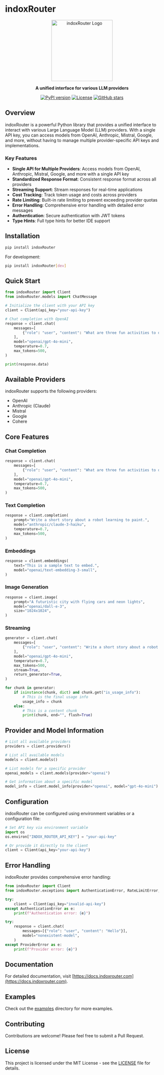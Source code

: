 # indoxRouter

<p align="center">
  <img src="https://raw.githubusercontent.com/indoxrouter/indoxrouter/main/docs/assets/logo.png" alt="indoxRouter Logo" width="200"/>
</p>

<p align="center">
  <strong>A unified interface for various LLM providers</strong>
</p>

<p align="center">
  <a href="https://pypi.org/project/indoxRouter/"><img src="https://img.shields.io/pypi/v/indoxRouter.svg" alt="PyPI version"></a>
  <a href="https://github.com/indoxrouter/indoxrouter/blob/main/LICENSE"><img src="https://img.shields.io/github/license/indoxrouter/indoxrouter" alt="License"></a>
  <a href="https://github.com/indoxrouter/indoxrouter/stargazers"><img src="https://img.shields.io/github/stars/indoxrouter/indoxrouter" alt="GitHub stars"></a>
</p>

## Overview

indoxRouter is a powerful Python library that provides a unified interface to interact with various Large Language Model (LLM) providers. With a single API key, you can access models from OpenAI, Anthropic, Mistral, Google, and more, without having to manage multiple provider-specific API keys and implementations.

### Key Features

- **Single API for Multiple Providers**: Access models from OpenAI, Anthropic, Mistral, Google, and more with a single API key
- **Standardized Response Format**: Consistent response format across all providers
- **Streaming Support**: Stream responses for real-time applications
- **Cost Tracking**: Track token usage and costs across providers
- **Rate Limiting**: Built-in rate limiting to prevent exceeding provider quotas
- **Error Handling**: Comprehensive error handling with detailed error messages
- **Authentication**: Secure authentication with JWT tokens
- **Type Hints**: Full type hints for better IDE support

## Installation

```bash
pip install indoxRouter
```

For development:

```bash
pip install indoxRouter[dev]
```

## Quick Start

```python
from indoxRouter import Client
from indoxRouter.models import ChatMessage

# Initialize the client with your API key
client = Client(api_key="your-api-key")

# Chat completion with OpenAI
response = client.chat(
    messages=[
        {"role": "user", "content": "What are three fun activities to do in New York?"}
    ],
    model="openai/gpt-4o-mini",
    temperature=0.7,
    max_tokens=500,
)

print(response.data)
```

## Available Providers

indoxRouter supports the following providers:

- OpenAI
- Anthropic (Claude)
- Mistral
- Google
- Cohere

## Core Features

### Chat Completion

```python
response = client.chat(
    messages=[
        {"role": "user", "content": "What are three fun activities to do in New York?"}
    ],
    model="openai/gpt-4o-mini",
    temperature=0.7,
    max_tokens=500,
)
```

### Text Completion

```python
response = client.completion(
    prompt="Write a short story about a robot learning to paint.",
    model="anthropic/claude-3-haiku",
    temperature=0.7,
    max_tokens=500,
)
```

### Embeddings

```python
response = client.embeddings(
    text="This is a sample text to embed.",
    model="openai/text-embedding-3-small",
)
```

### Image Generation

```python
response = client.image(
    prompt="A futuristic city with flying cars and neon lights",
    model="openai/dall-e-3",
    size="1024x1024",
)
```

### Streaming

```python
generator = client.chat(
    messages=[
        {"role": "user", "content": "Write a short story about a robot learning to paint."}
    ],
    model="openai/gpt-4o-mini",
    temperature=0.7,
    max_tokens=500,
    stream=True,
    return_generator=True,
)

for chunk in generator:
    if isinstance(chunk, dict) and chunk.get("is_usage_info"):
        # This is the final usage info
        usage_info = chunk
    else:
        # This is a content chunk
        print(chunk, end="", flush=True)
```

## Provider and Model Information

```python
# List all available providers
providers = client.providers()

# List all available models
models = client.models()

# List models for a specific provider
openai_models = client.models(provider="openai")

# Get information about a specific model
model_info = client.model_info(provider="openai", model="gpt-4o-mini")
```

## Configuration

indoxRouter can be configured using environment variables or a configuration file:

```python
# Set API key via environment variable
import os
os.environ["INDOX_ROUTER_API_KEY"] = "your-api-key"

# Or provide it directly to the client
client = Client(api_key="your-api-key")
```

## Error Handling

indoxRouter provides comprehensive error handling:

```python
from indoxRouter import Client
from indoxRouter.exceptions import AuthenticationError, RateLimitError, ProviderError

try:
    client = Client(api_key="invalid-api-key")
except AuthenticationError as e:
    print(f"Authentication error: {e}")

try:
    response = client.chat(
        messages=[{"role": "user", "content": "Hello"}],
        model="nonexistent-model",
    )
except ProviderError as e:
    print(f"Provider error: {e}")
```

## Documentation

For detailed documentation, visit [https://docs.indoxrouter.com](https://docs.indoxrouter.com).

## Examples

Check out the [examples](https://github.com/indoxrouter/indoxrouter/tree/main/examples) directory for more examples.

## Contributing

Contributions are welcome! Please feel free to submit a Pull Request.

## License

This project is licensed under the MIT License - see the [LICENSE](LICENSE) file for details.
